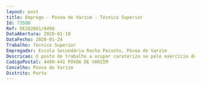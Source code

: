 ```yaml
--- 
layout: post
title: Emprego - Póvoa de Varzim - Técnico Superior
Id: 73580
Ref: OE202001/0498
DataAbertura: 2020-01-10
DataFecho: 2020-01-24
Trabalho: Técnico Superior
Empregador: Escola Secundária Rocha Peixoto, Póvoa de Varzim
Descricao: O posto de trabalho a ocupar carateriza se pelo exercício de funções correspondentes à categoria de técnico superior, tal como descrito no Anexo referido no nº 2 do Artº 88º da LTFP, e de acordo com as atividades inerentes às de Técnico Superior.
CodigoPostal: 4490-441 PÓVOA DE VARZIM
Concelho: Póvoa de Varzim
Distrito: Porto
--- 
```

